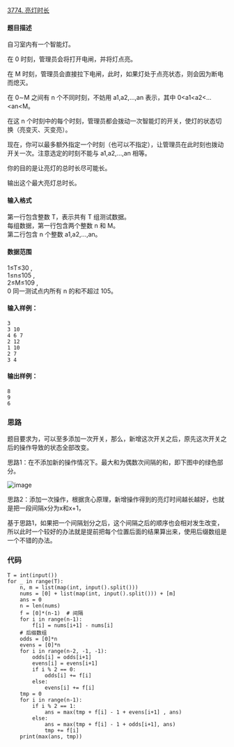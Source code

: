 [3774. 亮灯时长](https://www.acwing.com/problem/content/description/3777/)
<h4>题目描述</h4>
自习室内有一个智能灯。

在 0 时刻，管理员会将打开电闸，并将灯点亮。

在 M 时刻，管理员会直接拉下电闸，此时，如果灯处于点亮状态，则会因为断电而熄灭。

在 0∼M 之间有 n 个不同时刻，不妨用 a1,a2,…,an 表示，其中 0<a1<a2<…<an<M。

在这 n 个时刻中的每个时刻，管理员都会拨动一次智能灯的开关，使灯的状态切换（亮变灭、灭变亮）。

现在，你可以最多额外指定一个时刻（也可以不指定），让管理员在此时刻也拨动开关一次。注意选定的时刻不能与 a1,a2,…,an 相等。

你的目的是让亮灯的总时长尽可能长。

输出这个最大亮灯总时长。
<h4>输入格式</h4>
第一行包含整数 T，表示共有 T 组测试数据。
<br>
每组数据，第一行包含两个整数 n 和 M。
<br>
第二行包含 n 个整数 a1,a2,…,an。
<h4>数据范围</h4>
1≤T≤30 ,
<br>
1≤n≤105 ,
<br>
2≤M≤109 ,
<br>
0<a1<a2<…<an<M。
<br>              
同一测试点内所有 n 的和不超过 105。
<h4>输入样例：</h4>

```
3
3 10
4 6 7
2 12
1 10
2 7
3 4
```

<h4>输出样例：</h4>

```
8
9
6
```
### 思路

题目要求为，可以至多添加一次开关，那么，新增这次开关之后，原先这次开关之后的操作导致的状态全部改变。

思路1：在不添加新的操作情况下。最大和为偶数次间隔的和，即下图中的绿色部分。

![image](https://user-images.githubusercontent.com/37233394/126322277-64576058-3c04-4b9e-bfbf-327e57f6e6d9.png)

思路2：添加一次操作，根据贪心原理，新增操作得到的亮灯时间越长越好，也就是把一段间隔x分为x和x+1，

基于思路1，如果把一个间隔划分之后，这个间隔之后的顺序也会相对发生改变，所以此时一个较好的办法就是提前把每个位置后面的结果算出来，使用后缀数组是一个不错的办法。


### 代码
```python3
T = int(input())
for _ in range(T):
    n, m = list(map(int, input().split()))
    nums = [0] + list(map(int, input().split())) + [m]
    ans = 0
    n = len(nums)
    f = [0]*(n-1)  # 间隔
    for i in range(n-1):
        f[i] = nums[i+1] - nums[i]
    # 后缀数组
    odds = [0]*n
    evens = [0]*n
    for i in range(n-2, -1, -1):
        odds[i] = odds[i+1]
        evens[i] = evens[i+1]
        if i % 2 == 0:
            odds[i] += f[i]
        else:
            evens[i] += f[i]
    tmp = 0
    for i in range(n-1):
        if i % 2 == 1:
            ans = max(tmp + f[i] - 1 + evens[i+1] , ans)
        else:
            ans = max(tmp + f[i] - 1 + odds[i+1], ans)
            tmp += f[i]
    print(max(ans, tmp))
```
